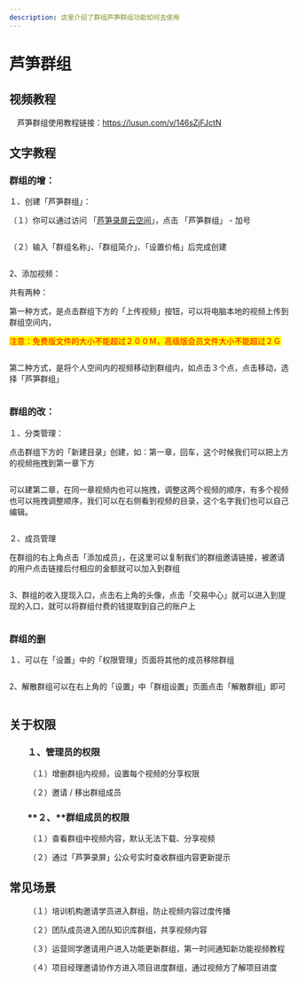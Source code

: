 ```yaml
---
description: 这里介绍了群组芦笋群组功能如何去使用
---
```


# 芦笋群组

## 视频教程

　芦笋群组使用教程链接：https://lusun.com/v/146sZjFJctN

## 文字教程 <a href="#f0-9f-91-8d-e6-96-87-e5-a-d-97-e6-95-99-e7-a8-8b" id="f0-9f-91-8d-e6-96-87-e5-a-d-97-e6-95-99-e7-a8-8b"></a>

### &#x20;  群组的增：

&#x20;  １、创建「芦笋群组」：

&#x20;     （１）你可以通过访问 「[芦笋录屏云空间](https://lusun.com/dashboard/videos)」，点击 「芦笋群组」 - 加号

&#x20;     &#x20;

<figure><img src="../.gitbook/assets/图片1 (1).png" alt=""><figcaption></figcaption></figure>



&#x20;     （２）输入「群组名称」、「群组简介」、「设置价格」后完成创建

&#x20;           &#x20;

<figure><img src="../.gitbook/assets/微信图片_20240516205116.png" alt=""><figcaption></figcaption></figure>

&#x20;2、添加视频：

&#x20; 共有两种：

&#x20; 第一种方式，是点击群组下方的「上传视频」按钮，可以将电脑本地的视频上传到群组空间内，

<mark style="color:red;">注意：免费版文件的大小不能超过２００Ｍ，高级版会员文件大小不能超过２Ｇ</mark>

&#x20;      &#x20;

<figure><img src="../.gitbook/assets/图片3 (2).png" alt=""><figcaption></figcaption></figure>

&#x20; 第二种方式，是将个人空间内的视频移动到群组内，如点击３个点，点击移动，选择「芦笋群组」

&#x20;  &#x20;

<figure><img src="../.gitbook/assets/图片4.png" alt=""><figcaption></figcaption></figure>

### 群组的改：

１、分类管理：

&#x20;       点击群组下方的「新建目录」创建，如：第一章，回车，这个时候我们可以把上方的视频拖拽到第一章下方

&#x20; &#x20;

<figure><img src="../.gitbook/assets/图片5.png" alt=""><figcaption></figcaption></figure>

&#x20;       可以建第二章，在同一章视频内也可以拖拽，调整这两个视频的顺序，有多个视频也可以拖拽调整顺序，我们可以在右侧看到视频的目录，这个名字我们也可以自己编辑。

<figure><img src="../.gitbook/assets/图片6 (1).png" alt=""><figcaption></figcaption></figure>



２、成员管理

&#x20;       在群组的右上角点击「添加成员」，在这里可以复制我们的群组邀请链接，被邀请的用户点击链接后付相应的金额就可以加入到群组

<figure><img src="../.gitbook/assets/图片7.png" alt=""><figcaption></figcaption></figure>

3、群组的收入提现入口，点击右上角的头像，点击「交易中心」就可以进入到提现的入口，就可以将群组付费的钱提取到自己的账户上

<figure><img src="../.gitbook/assets/图片8.png" alt=""><figcaption></figcaption></figure>

### 群组的删

１、可以在「设置」中的「权限管理」页面将其他的成员移除群组

<figure><img src="../.gitbook/assets/图片10.png" alt=""><figcaption></figcaption></figure>

2、解散群组可以在右上角的「设置」中「群组设置」页面点击「解散群组」即可

<figure><img src="../.gitbook/assets/图片11 (1).png" alt=""><figcaption></figcaption></figure>

## 关于权限

### &#x20;　　１、管理员的权限

　　　（１）增删群组内视频，设置每个视频的分享权限

　　　（２）邀请 / 移出群组成员

### 　　**２、**群组成员的权限

　　　（１）查看群组中视频内容，默认无法下载、分享视频

　　　（２）通过「芦笋录屏」公众号实时查收群组内容更新提示

## 常见场景 <a href="#id-3-e5-b8-b8-e8-a7-81-e5-9c-ba-e6-99-af" id="id-3-e5-b8-b8-e8-a7-81-e5-9c-ba-e6-99-af"></a>

　　　（１）培训机构邀请学员进入群组，防止视频内容过度传播

　　　（２）团队成员进入团队知识库群组，共享视频内容

　　　（３）运营同学邀请用户进入功能更新群组，第一时间通知新功能视频教程

　　　（４）项目经理邀请协作方进入项目进度群组，通过视频方了解项目进度
